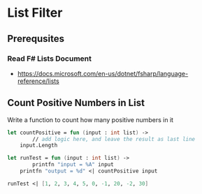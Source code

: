 # List Filter

<!--
#fsharp #tutorial #assignment
-->

## Prerequsites

### Read F# Lists Document

- https://docs.microsoft.com/en-us/dotnet/fsharp/language-reference/lists

## Count Positive Numbers in List

Write a function to count how many positive numbers in it

```fsharp
let countPositive = fun (input : int list) ->
	    // add logic here, and leave the result as last line
    input.Length
```

```fsharp
let runTest = fun (input : int list) ->
	    printfn "input = %A" input
    printfn "output = %d" <| countPositive input
```

```fsharp
runTest <| [1, 2, 3, 4, 5, 0, -1, 20, -2, 30]
```
